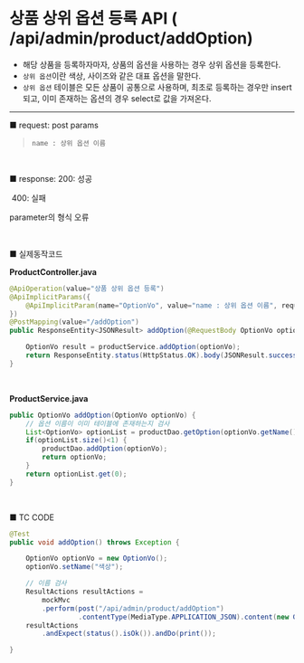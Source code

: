 # 상품 상위 옵션 등록 API ( /api/admin/product/addOption) 

- 해당 상품을 등록하자마자, 상품의 옵션을 사용하는 경우 상위 옵션을 등록한다.
- `상위 옵션`이란 색상, 사이즈와 같은 대표 옵션을 말한다.
- `상위 옵션` 테이블은 모든 상품이 공통으로 사용하며, 최초로 등록하는 경우만 insert되고, 이미 존재하는 옵션의 경우 select로 값을 가져온다.

---

■ request: 
   post 
     params

> ```
> name : 상위 옵션 이름
> ```

<br>

■ response: 
     200: 성공

​	400: 실패 

parameter의 형식 오류

<br>

■ 실제동작코드 

**ProductController.java**

```java
@ApiOperation(value="상품 상위 옵션 등록")
@ApiImplicitParams({
    @ApiImplicitParam(name="OptionVo", value="name : 상위 옵션 이름", required=true, dataType="OptionVo", defaultValue="")
})
@PostMapping(value="/addOption") 
public ResponseEntity<JSONResult> addOption(@RequestBody OptionVo optionVo) {

    OptionVo result = productService.addOption(optionVo);
    return ResponseEntity.status(HttpStatus.OK).body(JSONResult.success(result));
} 
```

<br>

**ProductService.java**

```java
public OptionVo addOption(OptionVo optionVo) {
    // 옵션 이름이 이미 테이블에 존재하는지 검사
    List<OptionVo> optionList = productDao.getOption(optionVo.getName());
    if(optionList.size()<1) {
        productDao.addOption(optionVo);
        return optionVo;
    }
    return optionList.get(0);
}
```

<br>

■ TC CODE 

```java
@Test
public void addOption() throws Exception {

    OptionVo optionVo = new OptionVo();
    optionVo.setName("색상");

    // 이름 검사
    ResultActions resultActions = 
        mockMvc
        .perform(post("/api/admin/product/addOption")
                 .contentType(MediaType.APPLICATION_JSON).content(new Gson().toJson(optionVo)));
    resultActions 
        .andExpect(status().isOk()).andDo(print());  

}
```
